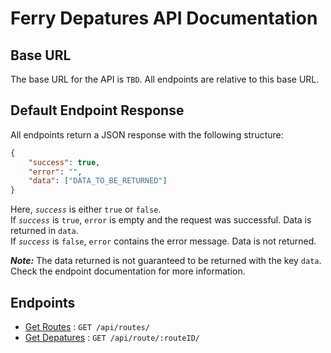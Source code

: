 # Ferry Depatures API Documentation

## Base URL

The base URL for the API is `TBD`.
All endpoints are relative to this base URL.

## Default Endpoint Response

All endpoints return a JSON response with the following structure:

```json
{
	"success": true,
	"error": "",
	"data": ["DATA_TO_BE_RETURNED"]
}
```

Here, _`success`_ is either `true` or `false`.
<br>
If _`success`_ is `true`, `error` is empty and the request was successful. Data is returned in `data`.
<br>
If _`success`_ is `false`, `error` contains the error message. Data is not returned.

**_Note:_** The data returned is not guaranteed to be returned with the key `data`. Check the endpoint documentation for more information.

## Endpoints

-   [Get Routes](routes.md) : `GET /api/routes/`
-   [Get Depatures](depatures.md) : `GET /api/route/:routeID/`
